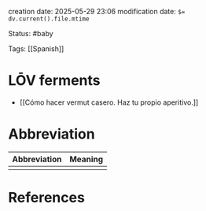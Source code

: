 creation date: 2025-05-29 23:06
modification date: `$= dv.current().file.mtime`

Status: #baby 

Tags: [[Spanish]]

# LŌV ferments
- [[Cómo hacer vermut casero. Haz tu propio aperitivo.]]













# Abbreviation

| Abbreviation | Meaning |
| ------------ | ------- |
|              |         |


# References